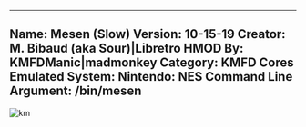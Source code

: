 -----------------------
Name: Mesen (Slow)
Version: 10-15-19
Creator: M. Bibaud (aka Sour)|Libretro
HMOD By: KMFDManic|madmonkey
Category: KMFD Cores
Emulated System: Nintendo: NES
Command Line Argument: /bin/mesen
-----------------------
![km](https://i.imgur.com/PdeOJVl.png)
